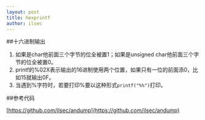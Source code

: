 ```yaml
---
layout: post
title: hexprintf
author: ilsec
---
```


##十六进制输出

1. 如果是char他前面三个字节的位全被置1；如果是unsigned char他前面三个字节的位全被置0。
2. printf的%02X表示输出的16进制使用两个位置，如果只有一位的前面添0，比如15就输出0F。
3. 当遇到%字符时，若要打印%要以这种形式`printf("%%")`打印。

##参考代码

[https://github.com/ilsec/andump](https://github.com/ilsec/andump)